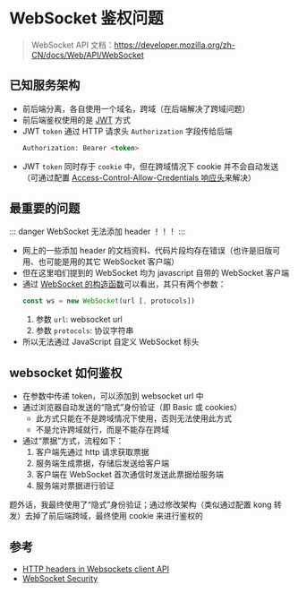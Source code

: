 # WebSocket 鉴权问题
> WebSocket API 文档：https://developer.mozilla.org/zh-CN/docs/Web/API/WebSocket

## 已知服务架构
- 前后端分离，各自使用一个域名，跨域（在后端解决了跨域问题）
- 前后端鉴权使用的是 [JWT](https://www.ruanyifeng.com/blog/2018/07/json_web_token-tutorial.html) 方式
- JWT `token` 通过 HTTP 请求头 `Authorization` 字段传给后端
    ```html
    Authorization: Bearer <token>
    ```
- JWT `token` 同时存于 `cookie` 中，但在跨域情况下 cookie 并不会自动发送（可通过配置 [Access-Control-Allow-Credentials 响应头](https://developer.mozilla.org/zh-CN/docs/Web/HTTP/Headers/Access-Control-Allow-Credentials)来解决）

## 最重要的问题
::: danger WebSocket 无法添加 header ！！！
:::
- 网上的一些添加 header 的文档资料、代码片段均存在错误（也许是旧版可用、也可能是用的其它 WebSocket 客户端）
- 但在这里咱们提到的 WebSocket 均为 javascript 自带的 WebSocket 客户端
- 通过 [WebSocket 的构造函数](https://developer.mozilla.org/zh-CN/docs/Web/API/WebSocket/WebSocket)可以看出，其只有两个参数：
    ```js
    const ws = new WebSocket(url [, protocols])
    ```
    1. 参数 `url`: websocket url
    2. 参数 `protocols`<Badge type="tip" text="可选" />: 协议字符串
- 所以无法通过 JavaScript 自定义 WebSocket 标头

## websocket 如何鉴权
- 在参数中传递 token，可以添加到 websocket url 中
- 通过浏览器自动发送的“隐式”身份验证（即 Basic 或 cookies）
    - 此方式只能在不是跨域情况下使用，否则无法使用此方式
    - 不是允许跨域就行，而是不能存在跨域
- 通过“票据”方式，流程如下：
    1. 客户端先通过 http 请求获取票据
    2. 服务端生成票据，存储后发送给客户端
    3. 客户端在 WebSocket 首次通信时发送此票据给服务端
    4. 服务端对票据进行验证

题外话，我最终使用了“隐式”身份验证；通过修改架构（类似通过配置 kong 转发）去掉了前后端跨域，最终使用 cookie 来进行鉴权的

## 参考
- [HTTP headers in Websockets client API](https://stackoverflow.com/questions/4361173/http-headers-in-websockets-client-api)
- [WebSocket Security](https://devcenter.heroku.com/articles/websocket-security)
